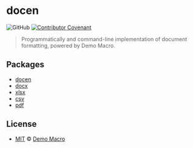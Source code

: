 # docen

![GitHub](https://img.shields.io/github/license/docenjs/docen)
[![Contributor Covenant](https://img.shields.io/badge/Contributor%20Covenant-2.1-4baaaa.svg)](https://www.contributor-covenant.org/version/2/1/code_of_conduct/)

> Programmatically and command-line implementation of document formatting, powered by Demo Macro.

## Packages

- [docen](./packages/docen/README.md)
- [docx](./packages/docx/README.md)
- [xlsx](./packages/xlsx/README.md)
- [csv](./packages/csv/README.md)
- [pdf](./packages/pdf/README.md)

## License

- [MIT](LICENSE) &copy; [Demo Macro](https://imst.xyz/)
